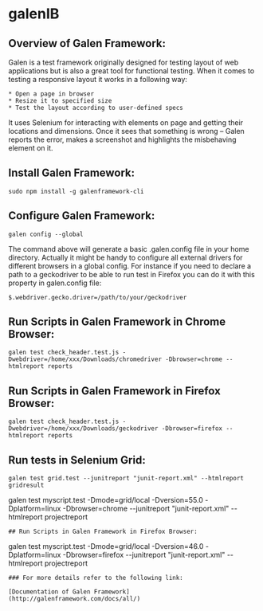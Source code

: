 # galenIB

## Overview of Galen Framework:

Galen is a test framework originally designed for testing layout of web applications but is also a great tool for functional    testing. When it comes to testing a responsive layout it works in a following way:

    * Open a page in browser
    * Resize it to specified size
    * Test the layout according to user-defined specs

It uses Selenium for interacting with elements on page and getting their locations and dimensions.
Once it sees that something is wrong – Galen reports the error, makes a screenshot and highlights the misbehaving element on it.

## Install Galen Framework:
```
sudo npm install -g galenframework-cli
```
## Configure Galen Framework:
```
galen config --global
```
The command above will generate a basic .galen.config file in your home directory. Actually it might be handy to configure all external drivers for different browsers in a global config. For instance if you need to declare a path to a geckodriver to be able to run test in Firefox you can do it with this property in galen.config file:
```
$.webdriver.gecko.driver=/path/to/your/geckodriver
```
## Run Scripts in Galen Framework in Chrome Browser:
```
galen test check_header.test.js -Dwebdriver=/home/xxx/Downloads/chromedriver -Dbrowser=chrome --htmlreport reports
```
## Run Scripts in Galen Framework in Firefox Browser:
```
galen test check_header.test.js -Dwebdriver=/home/xxx/Downloads/geckodriver -Dbrowser=firefox --htmlreport reports
```
## Run tests in Selenium Grid:
```
galen test grid.test --junitreport "junit-report.xml" --htmlreport gridresult
```
galen test myscript.test -Dmode=grid/local -Dversion=55.0 -Dplatform=linux -Dbrowser=chrome --junitreport "junit-report.xml" --htmlreport projectreport
```
## Run Scripts in Galen Framework in Firefox Browser:
```
galen test myscript.test -Dmode=grid/local -Dversion=46.0 -Dplatform=linux -Dbrowser=firefox --junitreport "junit-report.xml" --htmlreport projectreport
```
### For more details refer to the following link:

[Documentation of Galen Framework](http://galenframework.com/docs/all/)
